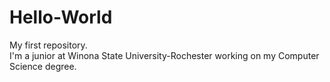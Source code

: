# Hello-World
My first repository.<br>
I'm a junior at Winona State University-Rochester working on my Computer Science degree.
